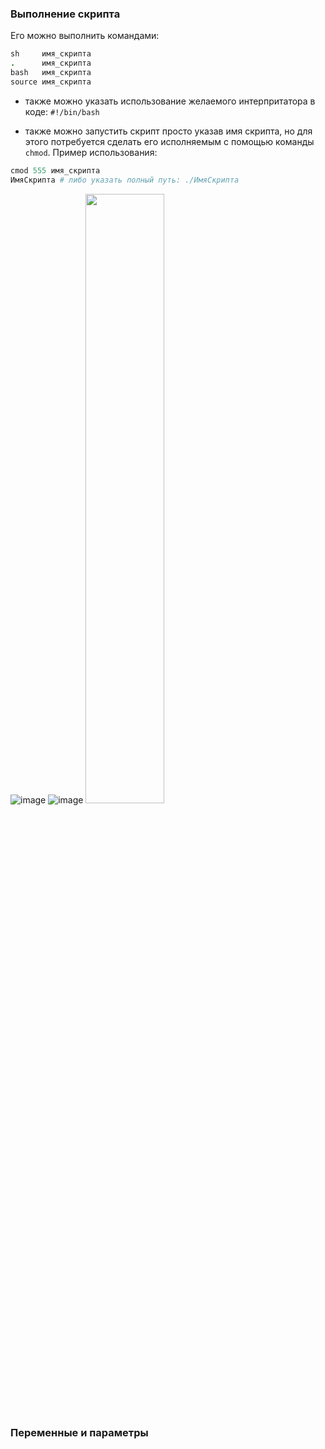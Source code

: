 ### Выполнение скрипта

Его можно выполнить командами:
```ruby
sh     имя_скрипта
.      имя_скрипта
bash   имя_скрипта
source имя_скрипта
```

* также можно указать использование желаемого интерпритатора в коде:
`#!/bin/bash`

* также можно запустить скрипт просто указав имя скрипта, но для этого потребуется сделать его исполняемым с помощью команды `chmod`.
Пример использования:
```ruby
cmod 555 имя_cкрипта
ИмяСкрипта # либо указать полный путь: ./ИмяСкрипта
```
![image](https://github.com/aniknorth51/university/assets/159993734/16ee8bda-f96c-4cff-8fda-0f0e3385ed9a)
![image](https://github.com/aniknorth51/university/assets/159993734/6d43f96b-7413-4d5b-9f66-4d11964e94b3)
<img src="https://github.com/aniknorth51/university/assets/159993734/16ee8bda-f96c-4cff-8fda-0f0e3385ed9a)" width=50% height=50%>

### Переменные и параметры




